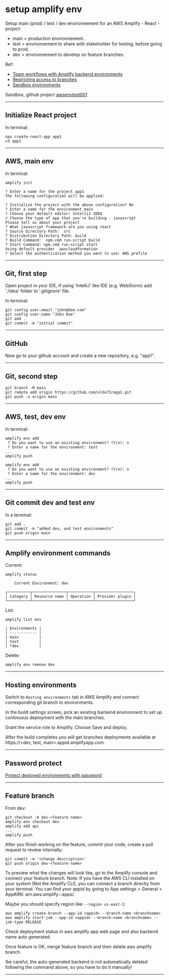 # setup amplify env

Setup main (prod) / test / dev environnement for an AWS Amplify - React - project:

- main = production environnement.  
- test = environnement to share with stakeholder for testing, before going to prod.  
- dev = environnement to develop on feature branches.

Ref:

- [Team workflows with Amplify backend environments](https://docs.aws.amazon.com/amplify/latest/userguide/team-workflows-with-amplify-cli-backend-environments.html)  
- [Restricting access to branches](https://docs.aws.amazon.com/amplify/latest/userguide/access-control.html)  
- [Sandbox environments](https://docs.amplify.aws/javascript/tools/cli/teams/sandbox/)

Sandbox, github project [awsenvtest001](https://github.com/oldu73/awsenvtest001)

---

## Initialize React project

In terminal:

```console
npx create-react-app app1
cd app1
```

---

## AWS, main env

In terminal:

```console
amplify init

? Enter a name for the project app1
The following configuration will be applied:

? Initialize the project with the above configuration? No
? Enter a name for the environment main
? Choose your default editor: IntelliJ IDEA
√ Choose the type of app that you're building · javascript
Please tell us about your project
? What javascript framework are you using react
? Source Directory Path:  src
? Distribution Directory Path: build
? Build Command:  npm.cmd run-script build
? Start Command: npm.cmd run-script start
Using default provider  awscloudformation
? Select the authentication method you want to use: AWS profile
```

---

## Git, first step

Open project in your IDE, if using 'IntelliJ' like IDE (e.g. WebStorm) add './idea' folder to '.gitignore' file.

In terminal:

```console
git config user.email "john@doe.com"
git config user.name "John Doe"
git add .
git commit -m "initial commit"
```

---

## GitHub

Now go to your github account and create a new repository, e.g. "app1".

---

## Git, second step

```console
git branch -M main
git remote add origin https://github.com/oldu73/app1.git
git push -u origin main
```

---

## AWS, test, dev env

In terminal:

```console
amplify env add
 ? Do you want to use an existing environment? (Y/n): n
 ? Enter a name for the environment: test
...
amplify push

amplify env add
 ? Do you want to use an existing environment? (Y/n): n
 ? Enter a name for the environment: dev
...
amplify push
```

---

## Git commit dev and test env

In a terminal:

```console
git add .
git commit -m "added dev, and test environments"
git push origin main
```

---

## Amplify environment commands

Current:

```console
amplify status

    Current Environment: dev
    
┌──────────┬───────────────┬───────────┬─────────────────┐
│ Category │ Resource name │ Operation │ Provider plugin │
└──────────┴───────────────┴───────────┴─────────────────┘
```

List:

```console
amplify list env

| Environments |
| ------------ |
| main         |
| test         |
| *dev         |
```

Delete:

```console
amplify env remove dev
```

---

## Hosting environments

Switch to `Hosting environments` tab in AWS Amplify and connect corresponding git branch to environments.

In the build settings screen, pick an existing backend environment to set up continuous deployment with the main branches.

Grant the service role to Amplify. Choose Save and deploy.

After the build completes you will get branches deployments available at https://<dev, test, main>.appid.amplifyapp.com.

---

## Password protect

[Protect deployed environments with password](https://docs.aws.amazon.com/amplify/latest/userguide/access-control.html)

---

## Feature branch

From dev:

```console
git checkout -b dev-<feature name>
amplify env checkout dev
amplify add api
...
amplify push
```

After you finish working on the feature, commit your code, create a pull request to review internally:

```console
git commit -m '<change description>'
git push origin dev-<feature name>
```

To preview what the changes will look like, go to the Amplify console and connect your feature branch. Note: If you have the AWS CLI installed on your system (Not the Amplify CLI), you can connect a branch directly from your terminal. You can find your appid by going to App settings > General > AppARN: arn:aws:amplify:<region>:<region>:apps/<appid>.

Maybe you should specify region like `--region us-east-1`:

```console
aws amplify create-branch --app-id <appid> --branch-name <branchname>
aws amplify start-job --app-id <appid> --branch-name <branchname> --job-type RELEASE
```

Check deployment status in aws amplify app web page and also backend name auto generated.

Once feature is OK, merge feature branch and then delete aws amplify branch.

!be careful, the auto-generated backend is not automatically deleted following the command above, so you have to do it manually!

---
